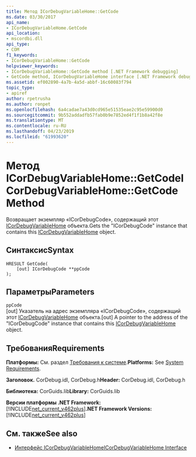 ```yaml
---
title: Метод ICorDebugVariableHome::GetCode
ms.date: 03/30/2017
api_name:
- ICorDebugVariableHome.GetCode
api_location:
- mscordbi.dll
api_type:
- COM
f1_keywords:
- ICorDebugVariableHome::GetCode
helpviewer_keywords:
- ICorDebugVariableHome::GetCode method [.NET Framework debugging]
- GetCode method, ICorDebugVariableHome interface [.NET Framework debugging]
ms.assetid: ef002890-4a7b-4a5d-abbf-16c60083f794
topic_type:
- apiref
author: rpetrusha
ms.author: ronpet
ms.openlocfilehash: 6a4cadae7a43d0cd965e51535eae2c95e59900d0
ms.sourcegitcommit: 9b552addadfb57fab0b9e7852ed4f1f1b8a42f8e
ms.translationtype: MT
ms.contentlocale: ru-RU
ms.lasthandoff: 04/23/2019
ms.locfileid: "61993620"
---
```

# <a name="icordebugvariablehomegetcode-method"></a><span data-ttu-id="16c89-102">Метод ICorDebugVariableHome::GetCode</span><span class="sxs-lookup"><span data-stu-id="16c89-102">ICorDebugVariableHome::GetCode Method</span></span>
<span data-ttu-id="16c89-103">Возвращает экземпляр «ICorDebugCode», содержащий этот [ICorDebugVariableHome](../../../../docs/framework/unmanaged-api/debugging/icordebugvariablehome-interface.md) объекта.</span><span class="sxs-lookup"><span data-stu-id="16c89-103">Gets the "ICorDebugCode" instance that contains this [ICorDebugVariableHome](../../../../docs/framework/unmanaged-api/debugging/icordebugvariablehome-interface.md) object.</span></span>  
  
## <a name="syntax"></a><span data-ttu-id="16c89-104">Синтаксис</span><span class="sxs-lookup"><span data-stu-id="16c89-104">Syntax</span></span>  
  
```  
HRESULT GetCode(  
    [out] ICorDebugCode **ppCode  
);  
```  
  
## <a name="parameters"></a><span data-ttu-id="16c89-105">Параметры</span><span class="sxs-lookup"><span data-stu-id="16c89-105">Parameters</span></span>  
 `ppCode`  
 <span data-ttu-id="16c89-106">[out] Указатель на адрес экземпляра «ICorDebugCode», содержащий этот [ICorDebugVariableHome](../../../../docs/framework/unmanaged-api/debugging/icordebugvariablehome-interface.md) объекта.</span><span class="sxs-lookup"><span data-stu-id="16c89-106">[out] A pointer to the address of the "ICorDebugCode" instance that contains this [ICorDebugVariableHome](../../../../docs/framework/unmanaged-api/debugging/icordebugvariablehome-interface.md) object.</span></span>  
  
## <a name="requirements"></a><span data-ttu-id="16c89-107">Требования</span><span class="sxs-lookup"><span data-stu-id="16c89-107">Requirements</span></span>  
 <span data-ttu-id="16c89-108">**Платформы:** См. раздел [Требования к системе](../../../../docs/framework/get-started/system-requirements.md).</span><span class="sxs-lookup"><span data-stu-id="16c89-108">**Platforms:** See [System Requirements](../../../../docs/framework/get-started/system-requirements.md).</span></span>  
  
 <span data-ttu-id="16c89-109">**Заголовок.** CorDebug.idl, CorDebug.h</span><span class="sxs-lookup"><span data-stu-id="16c89-109">**Header:** CorDebug.idl, CorDebug.h</span></span>  
  
 <span data-ttu-id="16c89-110">**Библиотека:** CorGuids.lib</span><span class="sxs-lookup"><span data-stu-id="16c89-110">**Library:** CorGuids.lib</span></span>  
  
 <span data-ttu-id="16c89-111">**Версии платформы .NET Framework:** [!INCLUDE[net_current_v462plus](../../../../includes/net-current-v462plus-md.md)]</span><span class="sxs-lookup"><span data-stu-id="16c89-111">**.NET Framework Versions:** [!INCLUDE[net_current_v462plus](../../../../includes/net-current-v462plus-md.md)]</span></span>  
  
## <a name="see-also"></a><span data-ttu-id="16c89-112">См. также</span><span class="sxs-lookup"><span data-stu-id="16c89-112">See also</span></span>

- [<span data-ttu-id="16c89-113">Интерфейс ICorDebugVariableHome</span><span class="sxs-lookup"><span data-stu-id="16c89-113">ICorDebugVariableHome Interface</span></span>](../../../../docs/framework/unmanaged-api/debugging/icordebugvariablehome-interface.md)
